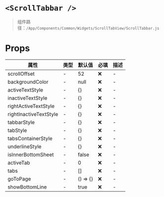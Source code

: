 # `<ScrollTabbar />`

> 组件路径：`/App/Components/Common/Widgets/ScrollTabView/ScrollTabbar.js`

# Props

| 属性                   | 类型 | 默认值   | 必填 | 描述 |
| ---------------------- | ---- | -------- | ---- | ---- |
| scrollOffset           | -    | 52       | ❌   | -    |
| backgroundColor        | -    | null     | ❌   | -    |
| activeTextStyle        | -    | {}       | ❌   | -    |
| inactiveTextStyle      | -    | {}       | ❌   | -    |
| rightActiveTextStyle   | -    | {}       | ❌   | -    |
| rightInactiveTextStyle | -    | {}       | ❌   | -    |
| tabbarStyle            | -    | {}       | ❌   | -    |
| tabStyle               | -    | {}       | ❌   | -    |
| tabsContainerStyle     | -    | {}       | ❌   | -    |
| underlineStyle         | -    | {}       | ❌   | -    |
| isInnerBottomSheet     | -    | false    | ❌   | -    |
| activeTab              | -    | 0        | ❌   | -    |
| tabs                   | -    | []       | ❌   | -    |
| goToPage               | -    | () => {} | ❌   | -    |
| showBottomLine         | -    | true     | ❌   | -    |
